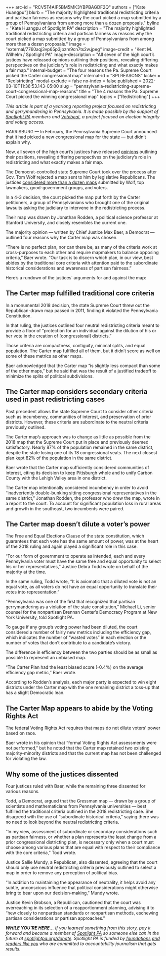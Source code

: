 +++
arc-id = "RCV5T4AIF5BM5MK3YBPBAGDF2Q"
authors = ["Kate Huangpu"]
blurb = "The majority highlighted traditional redistricting criteria and partisan fairness as reasons why the court picked a map submitted by a group of Pennsylvanians from among more than a dozen proposals."
byline = "Kate Huangpu of Spotlight PA"
description = "The majority highlighted traditional redistricting criteria and partisan fairness as reasons why the court picked a map submitted by a group of Pennsylvanians from among more than a dozen proposals."
image = "external/7760aqj3vp65p3jpzm9cn7ts2w.jpeg"
image-credit = "Kent M. Wilhelm / Spotlight PA"
image-description = "All seven of the high court’s justices have released opinions outlining their positions, revealing differing perspectives on the judiciary's role in redistricting and what exactly makes a fair map."
internal-budget = "The four reasons the Pa. Supreme Court picked the Carter congressional map"
internal-id = "SPLREASONS"
kicker = "Redistricting"
modal-exclude = false
no-index = false
published = 2022-03-10T11:36:53.143-05:00
slug = "pennsylvania-redistricting-supreme-court-congressional-map-reasons"
title = "The 4 reasons the Pa. Supreme Court picked the winning congressional map"
topics = ["Redistricting"]
+++

<i>This article is part of a yearlong reporting project focused on redistricting and gerrymandering in Pennsylvania. It is made possible by the support of </i><a href="https://www.spotlightpa.org/"><i>Spotlight PA</i></a><i> members and </i><a href="https://votebeat.org/"><i>Votebeat</i></a><i>, a project focused on election integrity and voting access.</i>

HARRISBURG — In February, the Pennsylvania Supreme Court announced that it had picked a new congressional map for the state — but didn’t explain why.

Now, all seven of the high court’s justices have released <a href="https://twitter.com/SupremeCtofPA/status/1501626208836014083">opinions</a> outlining their positions, revealing differing perspectives on the judiciary’s role in redistricting and what exactly makes a fair map.

The Democrat-controlled state Supreme Court took over the process after Gov. Tom Wolf rejected a map sent to him by legislative Republicans. The justices <a href="https://www.spotlightpa.org/news/2022/02/pennsylvania-redistricting-congressional-map-supreme-court-pick/" target="_blank">considered more than a dozen maps</a> submitted by Wolf, top lawmakers, good-government groups, and voters.

<script src="https://www.spotlightpa.org/embed.js" async></script><div data-spl-embed-version="1" data-spl-src="https://www.spotlightpa.org/embeds/newsletter/"></div>

In a 4-3 decision, the court picked the map put forth by the Carter petitioners, a group of Pennsylvanians who brought one of the original lawsuits asking the judiciary to intervene in the redistricting process.

Their map was drawn by Jonathan Rodden, a political science professor at Stanford University, and closely resembles the current one.

The majority opinion — written by Chief Justice Max Baer, a Democrat — outlined four reasons why the Carter map was chosen.

“There is no perfect plan, nor can there be, as many of the criteria work at cross-purposes to each other and require mapmakers to balance opposing criteria,” Baer wrote. “Our task is to discern which plan, in our view, best abides by the traditional core criteria with attention paid to the subordinate historical considerations and awareness of partisan fairness.”

Here’s a rundown of the justices’ arguments for and against the map:

## The Carter map fulfilled traditional core criteria

In a monumental 2018 decision, the state Supreme Court threw out the Republican-drawn map passed in 2011, finding it violated the Pennsylvania Constitution.

In that ruling, the justices outlined four neutral redistricting criteria meant to provide a floor of “protection for an individual against the dilution of his or her vote in the creation of [congressional] districts.”

Those criteria are compactness, contiguity, minimal splits, and equal population. The Carter map fulfilled all of them, but it didn’t score as well on some of these metrics as other maps.

Baer acknowledged that the Carter map “is slightly less compact than some of the other maps,” but he said that was the result of a justified tradeoff to minimize the splits of political subdivisions.

## The Carter map considers secondary criteria used in past redistricting cases

Past precedent allows the state Supreme Court to consider other criteria such as incumbency, communities of interest, and preservation of prior districts. However, these criteria are subordinate to the neutral criteria previously outlined.

The Carter map’s approach was to change as little as possible from the 2018 map that the Supreme Court put in place and previously deemed satisfactory. Nearly 87% of the population remained in the same district, despite the state losing one of its 18 congressional seats. The next closest plan kept 82% of the population in the same district.

Baer wrote that the Carter map sufficiently considered communities of interest, citing its decision to keep Pittsburgh whole and to unify Carbon County with the Lehigh Valley area in one district.

The Carter map intentionally considered incumbency in order to avoid “inadvertently double-bunking sitting congressional representatives in the same district,” Jonathan Rodden, the professor who drew the map, wrote in a report to the court. To account for significant population loss in rural areas and growth in the southeast, two incumbents were paired.

## The Carter map doesn’t dilute a voter’s power

The Free and Equal Elections Clause of the state constitution, which guarantees that each vote has the same amount of power, was at the heart of the 2018 ruling and again played a significant role in this case.

“For our form of government to operate as intended, each and every Pennsylvania voter must have the same free and equal opportunity to select his or her representatives,” Justice Debra Todd wrote on behalf of the majority at the time.

In the same ruling, Todd wrote, “It is axiomatic that a diluted vote is not an equal vote, as all voters do not have an equal opportunity to translate their votes into representation.”

“Pennsylvania was one of the first that recognized that partisan gerrymandering as a violation of the state constitution,” Michael Li, senior counsel for the nonpartisan Brennan Center’s Democracy Program at New York University, told Spotlight PA.

To gauge if any group’s voting power had been diluted, the court considered a number of fairly new metrics including the efficiency gap, which indicates the number of “wasted votes” in each election or the number of votes that don’t contribute to a candidate’s victory.

The difference in efficiency between the two parties should be as small as possible to represent an unbiased map.

“The Carter Plan had the least biased score (-0.4%) on the average efficiency gap metric,” Baer wrote.

According to Rodden’s analysis, each major party is expected to win eight districts under the Carter map with the one remaining district a toss-up that has a slight Democratic lean.

## The Carter Map appears to abide by the Voting Rights Act

The federal Voting Rights Act requires that maps do not dilute voters’ power based on race.

Baer wrote in his opinion that “formal Voting Rights Act assessments were not performed,” but he noted that the Carter map retained two existing majority-minority districts and that the current map has not been challenged for violating the law.

## Why some of the justices dissented

Four justices ruled with Baer, while the remaining three dissented for various reasons.

Todd, a Democrat, argued that the Gressman map — drawn by a group of scientists and mathematicians from Pennsylvania universities — best fulfilled the traditional criteria outlined in the 2018 redistricting case. She disagreed with the use of “subordinate historical criteria,” saying there was no need to look beyond the neutral redistricting criteria.

“In my view, assessment of subordinate or secondary considerations such as partisan fairness, or whether a plan represents the least change from a prior congressional districting plan, is necessary only when a court must choose among various plans that are equal with respect to their compliance with the core criteria,” Todd wrote.

<script src="https://www.spotlightpa.org/embed.js" async></script><div data-spl-embed-version="1" data-spl-src="https://www.spotlightpa.org/embeds/donate/"></div>

Justice Sallie Mundy, a Republican, also dissented, agreeing that the court should only use neutral redistricting criteria previously outlined to select a map in order to remove any perception of political bias.

“In addition to maintaining the appearance of neutrality, it helps avoid any subtle, unconscious influence that political considerations might otherwise bring to bear upon our decision-making,” Mundy wrote.

Justice Kevin Brobson, a Republican, cautioned that the court was overreaching in its selection of a reapportionment planning, advising it to “hew closely to nonpartisan standards or nonpartisan methods, eschewing partisan considerations or partisan approaches.”

<i><b>WHILE YOU’RE HERE...</b></i><i> If you learned something from this story, pay it forward and become a member of </i><a href="https://www.spotlightpa.org/"><i>Spotlight PA</i></a><i> so someone else can in the future at </i><a href="http://spotlightpa.org/donate"><i>spotlightpa.org/donate</i></a><i>. Spotlight PA is funded by</i><a href="https://www.spotlightpa.org/support"><i> foundations</i></a><i> </i><a href="https://www.spotlightpa.org/support"><i>and readers like you</i></a><i> who are committed to accountability journalism that gets results.</i>
